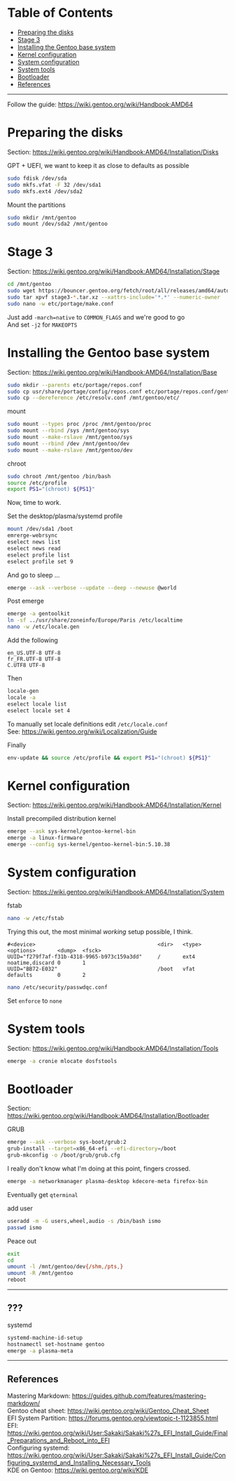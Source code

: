 # Table of Contents

* [Preparing the disks](#preparing-the-disks)
* [Stage 3](#stage-3)
* [Installing the Gentoo base system](#installing-the-gentoo-base-system)
* [Kernel configuration](#kernel-configuration)
* [System configuration](#system-configuration)
* [System tools](#system-tools)
* [Bootloader](#bootloader)
* [References](#references)

---

Follow the guide: https://wiki.gentoo.org/wiki/Handbook:AMD64

# Preparing the disks

Section: https://wiki.gentoo.org/wiki/Handbook:AMD64/Installation/Disks

GPT + UEFI, we want to keep it as close to defaults as possible
```bash
sudo fdisk /dev/sda
sudo mkfs.vfat -F 32 /dev/sda1
sudo mkfs.ext4 /dev/sda2
```

Mount the partitions
```bash
sudo mkdir /mnt/gentoo
sudo mount /dev/sda2 /mnt/gentoo
```

# Stage 3

Section: https://wiki.gentoo.org/wiki/Handbook:AMD64/Installation/Stage

```bash
cd /mnt/gentoo
sudo wget https://bouncer.gentoo.org/fetch/root/all/releases/amd64/autobuilds/20210616T214502Z/stage3-amd64-systemd-20210616T214502Z.tar.xz
sudo tar xpvf stage3-*.tar.xz --xattrs-include='*.*' --numeric-owner
sudo nano -w etc/portage/make.conf
```

Just add `-march=native` to `COMMON_FLAGS` and we're good to go  
And set `-j2` for `MAKEOPTS`

# Installing the Gentoo base system

Section: https://wiki.gentoo.org/wiki/Handbook:AMD64/Installation/Base

```bash
sudo mkdir --parents etc/portage/repos.conf
sudo cp usr/share/portage/config/repos.conf etc/portage/repos.conf/gentoo.conf
sudo cp --dereference /etc/resolv.conf /mnt/gentoo/etc/
```

mount
```bash
sudo mount --types proc /proc /mnt/gentoo/proc
sudo mount --rbind /sys /mnt/gentoo/sys
sudo mount --make-rslave /mnt/gentoo/sys
sudo mount --rbind /dev /mnt/gentoo/dev
sudo mount --make-rslave /mnt/gentoo/dev
```

chroot
```bash
sudo chroot /mnt/gentoo /bin/bash
source /etc/profile
export PS1="(chroot) ${PS1}"
```

Now, time to work.  

Set the desktop/plasma/systemd profile
```bash
mount /dev/sda1 /boot
emrerge-webrsync
eselect news list
eselect news read
eselect profile list
eselect profile set 9
```

And go to sleep ...
```bash
emerge --ask --verbose --update --deep --newuse @world
```

Post emerge
```bash
emerge -a gentoolkit
ln -sf ../usr/share/zoneinfo/Europe/Paris /etc/localtime
nano -w /etc/locale.gen
```

Add the following
```
en_US.UTF-8 UTF-8
fr_FR.UTF-8 UTF-8
C.UTF8 UTF-8
```

Then
```bash
locale-gen
locale -a
eselect locale list
eselect locale set 4
```

To manually set locale definitions edit `/etc/locale.conf`  
See: https://wiki.gentoo.org/wiki/Localization/Guide

Finally
```bash
env-update && source /etc/profile && export PS1="(chroot) ${PS1}"
```

# Kernel configuration

Section: https://wiki.gentoo.org/wiki/Handbook:AMD64/Installation/Kernel

Install precompiled distribution kernel
```bash
emerge --ask sys-kernel/gentoo-kernel-bin
emerge -a linux-firmware
emerge --config sys-kernel/gentoo-kernel-bin:5.10.38
```

# System configuration

Section: https://wiki.gentoo.org/wiki/Handbook:AMD64/Installation/System

fstab
```bash
nano -w /etc/fstab
```

Trying this out, the most minimal *working* setup possible, I think.
```
#<device>                                       <dir>   <type>  <options>       <dump>  <fsck>
UUID="f279f7af-f31b-4318-9965-b973c159a3dd"     /       ext4    noatime,discard 0       1
UUID="BB72-E032"                                /boot   vfat    defaults        0       2
```

```bash
nano /etc/security/passwdqc.conf
```
Set `enforce` to `none`

# System tools

Section: https://wiki.gentoo.org/wiki/Handbook:AMD64/Installation/Tools

```bash
emerge -a cronie mlocate dosfstools
```

# Bootloader

Section: https://wiki.gentoo.org/wiki/Handbook:AMD64/Installation/Bootloader

GRUB
```bash
emerge --ask --verbose sys-boot/grub:2
grub-install --target=x86_64-efi --efi-directory=/boot
grub-mkconfig -o /boot/grub/grub.cfg
```

I really don't know what I'm doing at this point, fingers crossed.
```bash
emerge -a networkmanager plasma-desktop kdecore-meta firefox-bin
```

Eventually get `qterminal`

add user
```bash
useradd -m -G users,wheel,audio -s /bin/bash ismo
passwd ismo
```

Peace out
```bash
exit
cd
umount -l /mnt/gentoo/dev{/shm,/pts,}
umount -R /mnt/gentoo
reboot
```

---

## ???

systemd
```bash
systemd-machine-id-setup
hostnamectl set-hostname gentoo
emerge -a plasma-meta
```
---

## References

Mastering Markdown: https://guides.github.com/features/mastering-markdown/  
Gentoo cheat sheet: https://wiki.gentoo.org/wiki/Gentoo_Cheat_Sheet  
EFI System Partition: https://forums.gentoo.org/viewtopic-t-1123855.html  
EFI: https://wiki.gentoo.org/wiki/User:Sakaki/Sakaki%27s_EFI_Install_Guide/Final_Preparations_and_Reboot_into_EFI  
Configuring systemd: https://wiki.gentoo.org/wiki/User:Sakaki/Sakaki%27s_EFI_Install_Guide/Configuring_systemd_and_Installing_Necessary_Tools  
KDE on Gentoo: https://wiki.gentoo.org/wiki/KDE
